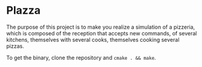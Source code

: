 # Plazza

The purpose of this project is to make you realize a simulation of a pizzeria, which is composed of the reception that accepts new commands, of several kitchens, themselves with several cooks, themselves cooking several pizzas.

To get the binary, clone the repository and `cmake . && make`.